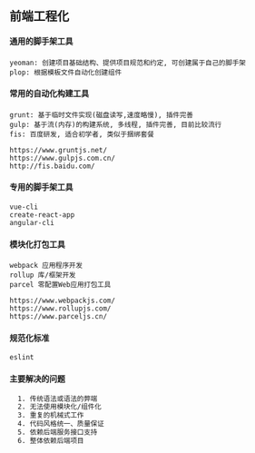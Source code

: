 
## 前端工程化

#### 通用的脚手架工具
```
yeoman: 创建项目基础结构、提供项目规范和约定, 可创建属于自己的脚手架
plop: 根据模板文件自动化创建组件
```

#### 常用的自动化构建工具
```
grunt: 基于临时文件实现(磁盘读写,速度略慢), 插件完善
gulp: 基于流(内存)的构建系统, 多线程, 插件完善, 目前比较流行
fis: 百度研发, 适合初学者, 类似于捆绑套餐

https://www.gruntjs.net/
https://www.gulpjs.com.cn/
http://fis.baidu.com/
```

#### 专用的脚手架工具
```
vue-cli
create-react-app
angular-cli
```

#### 模块化打包工具
```
webpack 应用程序开发
rollup 库/框架开发
parcel 零配置Web应用打包工具

https://www.webpackjs.com/
https://www.rollupjs.com/
https://www.parceljs.cn/
```

#### 规范化标准
```
eslint
```

#### 主要解决的问题
```bash
  1. 传统语法或语法的弊端
  2. 无法使用模块化/组件化
  3. 重复的机械式工作
  4. 代码风格统一、质量保证
  5. 依赖后端服务接口支持
  6. 整体依赖后端项目
```
